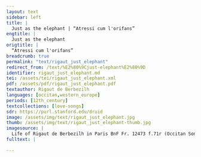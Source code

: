```yaml
---
layout: text
sidebar: left
title: |
  Just as the elephant | “Atressi cum l'orifans”
engtitle: |
  Just as the elephant
origtitle: |
  “Atressi cum l'orifans”
breadcrumb: true
permalink: "text/rigaut_just_elephant"
redirect_from: /text/%E2%80%9Cjust-elephant%E2%80%9D
identifier: rigaut_just_elephant.md
tei: /assets/tei/rigaut_just_elephant.xml
pdf: /assets/pdf/rigaut_just_elephant.pdf
textauthor: Rigaut de Berbezilh
languages: [occitan,western_europe]
periods: [12th_century]
textcollections: [love-songs]
sdr: https://purl.stanford.edu/druid 
image: /assets/img/text/rigaut_just_elephant.jpg
thumb: /assets/img/text/rigaut_just_elephant-thumb.jpg
imagesource: |
  Life of Rigaut de Berbezilh in Paris BnF Fr. 12473 f.71r (Occitan Songbook K) [Public Domain]
fulltext: |
  
---
```

